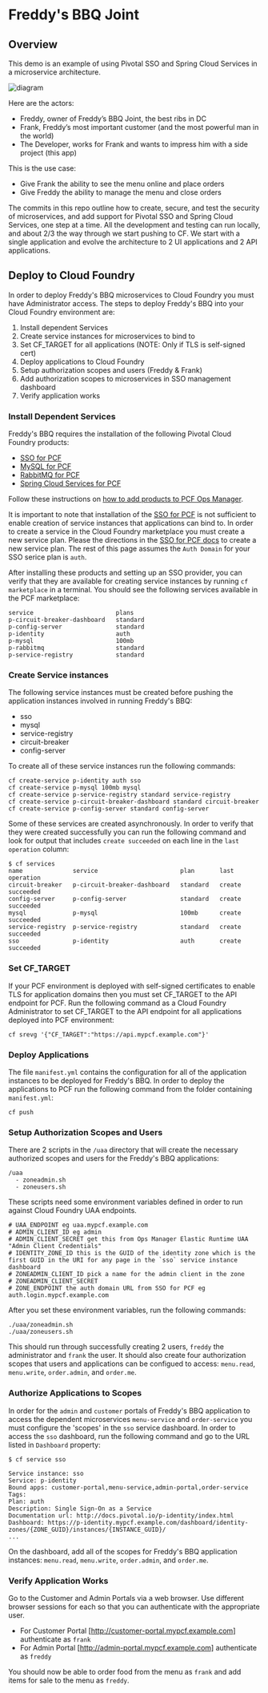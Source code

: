 # Freddy's BBQ Joint

## Overview

This demo is an example of using Pivotal SSO and Spring Cloud Services in a microservice architecture.

![diagram](docs/diagram.gif "Diagram")

Here are the actors:
- Freddy, owner of Freddy’s BBQ Joint, the best ribs in DC
- Frank, Freddy’s most important customer (and the most powerful man in the world)
- The Developer, works for Frank and wants to impress him with a side project (this app)

This is the use case:
- Give Frank the ability to see the menu online and place orders
- Give Freddy the ability to manage the menu and close orders

The commits in this repo outline how to create, secure, and test the security of microservices, and add support for Pivotal SSO and Spring Cloud Services, one step at a time. All the development and testing can run locally, and about 2/3 the way through we start pushing to CF. We start with a single application and evolve the architecture to 2 UI applications and 2 API applications.

## Deploy to Cloud Foundry

In order to deploy Freddy's BBQ microservices to Cloud Foundry you must have Administrator access. The steps to deploy Freddy's BBQ into your Cloud Foundry environment are:

1. Install dependent Services
2. Create service instances for microservices to bind to
3. Set CF_TARGET for all applications (NOTE: Only if TLS is self-signed cert)
4. Deploy applications to Cloud Foundry
5. Setup authorization scopes and users (Freddy & Frank)
6. Add authorization scopes to microservices in SSO management dashboard
7. Verify application works

### Install Dependent Services

Freddy's BBQ requires the installation of the following Pivotal Cloud Foundry products:

* [SSO for PCF](https://network.pivotal.io/products/p-identity)
* [MySQL for PCF](https://network.pivotal.io/products/p-mysql)
* [RabbitMQ for PCF](https://network.pivotal.io/products/pivotal-rabbitmq-service)
* [Spring Cloud Services for PCF](https://network.pivotal.io/products/p-spring-cloud-services)

Follow these instructions on [how to add products to PCF Ops Manager](http://docs.pivotal.io/pivotalcf/1-8/customizing/add-delete.html).

It is important to note that installation of the [SSO for PCF](https://network.pivotal.io/products/p-identity) is not sufficient to enable creation of service instances that applications can bind to. In order to create a service in the Cloud Foundry marketplace you must create a new service plan. Please the directions in the [SSO for PCF docs](http://docs.pivotal.io/p-identity/1-8/getting-started.html) to create a new service plan. The rest of this page assumes the `Auth Domain` for your SSO serice plan is `auth`.

After installing these products and setting up an SSO provider, you can verify that they are available for creating service instances by running `cf marketplace` in a terminal. You should see the following services available in the PCF marketplace:

```
service                       plans
p-circuit-breaker-dashboard   standard
p-config-server               standard
p-identity                    auth
p-mysql                       100mb
p-rabbitmq                    standard
p-service-registry            standard
```

### Create Service instances

The following service instances must be created before pushing the application instances involved in running Freddy's BBQ:

* sso
* mysql
* service-registry
* circuit-breaker
* config-server

To create all of these service instances run the following commands:

```
cf create-service p-identity auth sso
cf create-service p-mysql 100mb mysql
cf create-service p-service-registry standard service-registry
cf create-service p-circuit-breaker-dashboard standard circuit-breaker
cf create-service p-config-server standard config-server
```

Some of these services are created asynchronously. In order to verify that they were created successfully you can run the following command and look for output that includes `create succeeded` on each line in the `last operation` column:

```
$ cf services
name              service                       plan       last operation
circuit-breaker   p-circuit-breaker-dashboard   standard   create succeeded
config-server     p-config-server               standard   create succeeded
mysql             p-mysql                       100mb      create succeeded
service-registry  p-service-registry            standard   create succeeded
sso               p-identity                    auth       create succeeded
```

### Set CF_TARGET

If your PCF environment is deployed with self-signed certificates to enable TLS for application domains then you must set CF_TARGET to the API endpoint for PCF. Run the following command as a Cloud Foundry Administrator to set CF_TARGET to the API endpoint for all applications deployed into PCF environment:

```
cf srevg '{"CF_TARGET":"https://api.mypcf.example.com"}'
```
### Deploy Applications

The file `manifest.yml` contains the configuration for all of the application instances to be deployed for Freddy's BBQ. In order to deploy the applications to PCF run the following command from the folder containing `manifest.yml`:

```
cf push
```

### Setup Authorization Scopes and Users

There are 2 scripts in the `/uaa` directory that will create the necessary authorized scopes and users for the Freddy's BBQ applications:

```
/uaa
  - zoneadmin.sh
  - zoneusers.sh
```

These scripts need some environment variables defined in order to run against Cloud Foundry UAA endpoints.

```
# UAA_ENDPOINT eg uaa.mypcf.example.com
# ADMIN_CLIENT_ID eg admin
# ADMIN_CLIENT_SECRET get this from Ops Manager Elastic Runtime UAA "Admin Client Credentials"
# IDENTITY_ZONE_ID this is the GUID of the identity zone which is the first GUID in the URI for any page in the `sso` service instance dashboard
# ZONEADMIN_CLIENT_ID pick a name for the admin client in the zone
# ZONEADMIN_CLIENT_SECRET
# ZONE_ENDPOINT the auth domain URL from SSO for PCF eg auth.login.mypcf.example.com
```

After you set these environment variables, run the following commands:

```
./uaa/zoneadmin.sh
./uaa/zoneusers.sh
```

This should run through successfully creating 2 users, `freddy` the administrator and `frank` the user. It should also create four authorization scopes that users and applications can be configued to access: `menu.read`, `menu.write`, `order.admin`, and `order.me`.

### Authorize Applications to Scopes

In order for the `admin` and `customer` portals of Freddy's BBQ application to access the dependent microservices `menu-service` and `order-service` you must configure the 'scopes' in the `sso` service dashboard. In order to access the `sso` dashboard, run the following command and go to the URL listed in `Dashboard` property:

```
$ cf service sso

Service instance: sso
Service: p-identity
Bound apps: customer-portal,menu-service,admin-portal,order-service
Tags:
Plan: auth
Description: Single Sign-On as a Service
Documentation url: http://docs.pivotal.io/p-identity/index.html
Dashboard: https://p-identity.mypcf.example.com/dashboard/identity-zones/{ZONE_GUID}/instances/{INSTANCE_GUID}/
...
```
On the dashboard, add all of the scopes for Freddy's BBQ application instances: `menu.read`, `menu.write`, `order.admin`, and `order.me`.

### Verify Application Works

Go to the Customer and Admin Portals via a web browser. Use different browser sessions for each so that you can authenticate with the appropriate user.

* For Customer Portal [http://customer-portal.mypcf.example.com] authenticate as `frank`
* For Admin Portal [http://admin-portal.mypcf.example.com] authenticate as `freddy`

You should now be able to order food from the menu as `frank` and add items for sale to the menu as `freddy`.
